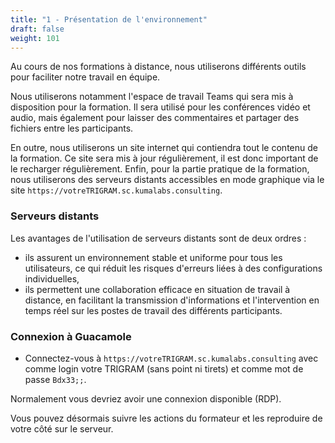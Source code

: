 ```yaml
---
title: "1 - Présentation de l'environnement"
draft: false
weight: 101
---
```


Au cours de nos formations à distance, nous utiliserons différents outils pour faciliter notre travail en équipe.

Nous utiliserons notamment l'espace de travail Teams qui sera mis à disposition pour la formation. Il sera utilisé pour les conférences vidéo et audio, mais également pour laisser des commentaires et partager des fichiers entre les participants.

En outre, nous utiliserons un site internet qui contiendra tout le contenu de la formation. Ce site sera mis à jour régulièrement, il est donc important de le recharger régulièrement. Enfin, pour la partie pratique de la formation, nous utiliserons des serveurs distants accessibles en mode graphique via le site `https://votreTRIGRAM.sc.kumalabs.consulting`.

### Serveurs distants

Les avantages de l'utilisation de serveurs distants sont de deux ordres :
* ils assurent un environnement stable et uniforme pour tous les utilisateurs, ce qui réduit les risques d'erreurs liées à des configurations individuelles,
* ils permettent une collaboration efficace en situation de travail à distance, en facilitant la transmission d'informations et l'intervention en temps réel sur les postes de travail des différents participants.

### Connexion à Guacamole

- Connectez-vous à `https://votreTRIGRAM.sc.kumalabs.consulting` avec comme login votre TRIGRAM (sans point ni tirets) et comme mot de passe `Bdx33;;`.

Normalement vous devriez avoir une connexion disponible (RDP).


Vous pouvez désormais suivre les actions du formateur et les reproduire de votre côté sur le serveur.
